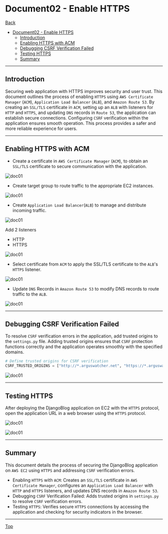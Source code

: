 # Document02 - Enable HTTPS

[Back](../../README.md)

- [Document02 - Enable HTTPS](#document02---enable-https)
  - [Introduction](#introduction)
  - [Enabling HTTPS with ACM](#enabling-https-with-acm)
  - [Debugging CSRF Verification Failed](#debugging-csrf-verification-failed)
  - [Testing HTTPS](#testing-https)
  - [Summary](#summary)

---

## Introduction

Securing web application with HTTPS improves security and user trust. This document outlines the process of enabling `HTTPS` using `AWS Certificate Manager` (`ACM`), `Application Load Balancer` (`ALB`), and `Amazon Route 53`. By creating an `SSL/TLS` certificate in `ACM`, setting up an `ALB` with listeners for `HTTP` and `HTTPS`, and updating `DNS` records in `Route 53`, the application can establish secure connections. Configuring `CSRF` verification within the application ensures smooth operation. This process provides a safer and more reliable experience for users.

---

## Enabling HTTPS with ACM

- Create a certificate in `AWS Certificate Manager` (`ACM`), to obtain an `SSL/TLS` certificate to secure communication with the application.

![doc01](./pic/doc31.png)

- Create target group to route traffic to the appropriate EC2 instances.

![doc01](./pic/doc30.png)

- Create `Application Load Balancer`(`ALB`) to manage and distribute incoming traffic.

![doc01](./pic/doc32.png)

Add 2 listeners

- HTTP
- HTTPS

![doc01](./pic/doc33.png)

- Select certificate from `ACM` to apply the SSL/TLS certificate to the `ALB`'s `HTTPS` listener.

![doc01](./pic/doc34.png)

- Update `DNS` Records in `Amazon Route 53` to modify DNS records to route traffic to the `ALB`.

![doc01](./pic/doc35.png)

---

## Debugging CSRF Verification Failed

To resolve `CSRF` verification errors in the application, add trusted origins to the `settings.py` file. Adding trusted origins ensures that `CSRF` protection functions correctly and the application operates smoothly with the specified domains.

```py
# Define trusted origins for CSRF verification
CSRF_TRUSTED_ORIGINS = ["http://*.arguswatcher.net", "https://*.arguswatcher.net"]
```

![doc01](./pic/doc36.png)

---

## Testing HTTPS

After deploying the DjangoBlog application on EC2 with the `HTTPS` protocol, open the application URL in a web browser using the `HTTPS` protocol.

![doc01](./pic/doc37.png)

![doc01](./pic/doc38.png)

---

## Summary

This document details the process of securing the DjangoBlog application on `AWS EC2` using `HTTPS` and addressing `CSRF` verification errors.

- Enabling `HTTPS` with `ACM`: Creates an `SSL/TLS` certificate in `AWS Certificate Manager`, configures an `Application Load Balancer` with `HTTP` and `HTTPS` listeners, and updates DNS records in `Amazon Route 53`.
- Debugging `CSRF` Verification Failed: Adds trusted origins in `settings.py` to resolve `CSRF` verification errors.
- Testing `HTTPS`: Verifies secure `HTTPS` connections by accessing the application and checking for security indicators in the browser.

---

[Top](#document02---enable-https)
